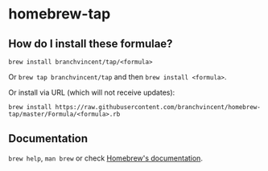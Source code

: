 # homebrew-tap

## How do I install these formulae?
`brew install branchvincent/tap/<formula>`

Or `brew tap branchvincent/tap` and then `brew install <formula>`.

Or install via URL (which will not receive updates):

```
brew install https://raw.githubusercontent.com/branchvincent/homebrew-tap/master/Formula/<formula>.rb
```

## Documentation
`brew help`, `man brew` or check [Homebrew's documentation](https://docs.brew.sh).
